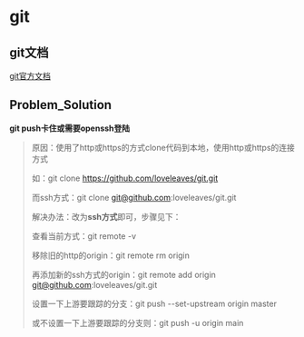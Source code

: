 # git



## git文档

[git官方文档](./git_guides)



## Problem_Solution

**git push卡住或需要openssh登陆**

> 原因：使用了http或https的方式clone代码到本地，使用http或https的连接方式
>
> 如：git clone https://github.com/loveleaves/git.git
>
> 而ssh方式：git clone git@github.com:loveleaves/git.git
>
> 解决办法：改为**ssh方式**即可，步骤见下：
>
> 查看当前方式：git remote -v
>
> 移除旧的http的origin：git remote rm origin
>
> 再添加新的ssh方式的origin：git remote add origin git@github.com:loveleaves/git.git
>
> 设置一下上游要跟踪的分支：git push --set-upstream origin master
>
> 或不设置一下上游要跟踪的分支则：git push -u origin main



